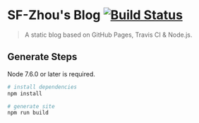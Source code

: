 # SF-Zhou's Blog [![Build Status](https://travis-ci.com/SF-Zhou/sf-zhou.github.io.svg?branch=blog)](https://travis-ci.com/SF-Zhou/sf-zhou.github.io)

> A static blog based on GitHub Pages, Travis CI & Node.js.

## Generate Steps

Node 7.6.0 or later is required.

``` bash
# install dependencies
npm install

# generate site
npm run build
```
